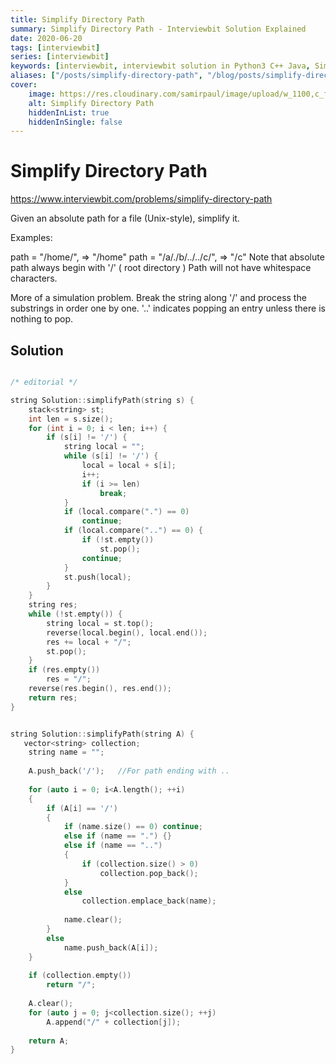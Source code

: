 ```yaml
---
title: Simplify Directory Path
summary: Simplify Directory Path - Interviewbit Solution Explained
date: 2020-06-20
tags: [interviewbit]
series: [interviewbit]
keywords: [interviewbit, interviewbit solution in Python3 C++ Java, Simplify Directory Path solution]
aliases: ["/posts/simplify-directory-path", "/blog/posts/simplify-directory-path", "/simplify-directory-path"]
cover:
    image: https://res.cloudinary.com/samirpaul/image/upload/w_1100,c_fit,co_rgb:FFFFFF,l_text:Arial_70_bold:Simplify Directory Path - Solution Explained/problem-solving.webp
    alt: Simplify Directory Path
    hiddenInList: true
    hiddenInSingle: false
---
```


# Simplify Directory Path

https://www.interviewbit.com/problems/simplify-directory-path



Given an absolute path for a file (Unix-style), simplify it.

Examples:

path = "/home/", => "/home"
path = "/a/./b/../../c/", => "/c"
Note that absolute path always begin with '/' ( root directory )
Path will not have whitespace characters.

More of a simulation problem. 
Break the string along '/' and process the substrings in order one by one. '..' indicates popping an entry unless there is nothing to pop.

## Solution

```cpp

/* editorial */

string Solution::simplifyPath(string s) {
    stack<string> st;
    int len = s.size();
    for (int i = 0; i < len; i++) {
        if (s[i] != '/') {
            string local = "";
            while (s[i] != '/') {
                local = local + s[i];
                i++;
                if (i >= len)
                    break;
            }
            if (local.compare(".") == 0)
                continue;
            if (local.compare("..") == 0) {
                if (!st.empty())
                    st.pop();
                continue;
            }
            st.push(local);
        }
    }
    string res;
    while (!st.empty()) {
        string local = st.top();
        reverse(local.begin(), local.end());
        res += local + "/";
        st.pop();
    }
    if (res.empty())
        res = "/";
    reverse(res.begin(), res.end());
    return res;
}


string Solution::simplifyPath(string A) {
   vector<string> collection;
    string name = "";
    
    A.push_back('/');   //For path ending with ..
    
    for (auto i = 0; i<A.length(); ++i)
    {
        if (A[i] == '/')
        {
            if (name.size() == 0) continue;
            else if (name == ".") {}
            else if (name == "..")
            {
                if (collection.size() > 0)
                    collection.pop_back();
            }
            else
                collection.emplace_back(name);
            
            name.clear();
        }
        else
            name.push_back(A[i]);
    }
    
    if (collection.empty())
        return "/";
        
    A.clear();
    for (auto j = 0; j<collection.size(); ++j)
        A.append("/" + collection[j]);
        
    return A;    
}

```